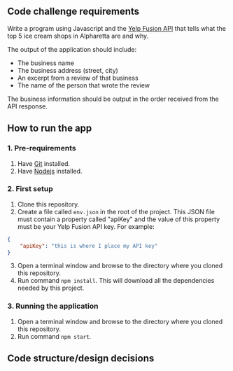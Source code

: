 ## Code challenge requirements
Write a program using Javascript and the [Yelp Fusion API](https://www.yelp.com/fusion) that tells what the top 5 ice cream shops in Alpharetta are and why.

The output of the application should include:
* The business name
* The business address (street, city)
* An excerpt from a review of that business
* The name of the person that wrote the review

The business information should be output in the order received from the API response.

## How to run the app

### 1. Pre-requirements
1. Have [Git](https://git-scm.com/downloads) installed.
2. Have [Nodejs](https://nodejs.org/en/download/) installed.

### 2. First setup
1. Clone this repository.
2. Create a file called ``env.json`` in the root of the project. This JSON file must contain a property called "apiKey" and the value of this property must be your Yelp Fusion API key. For example:
```json
{
    "apiKey": "this is where I place my API key"
}
```
3. Open a terminal window and browse to the directory where you cloned this repository.
4. Run command ``npm install``. This will download all the dependencies needed by this project.

### 3. Running the application
1. Open a terminal window and browse to the directory where you cloned this repository.
2. Run command ``npm start``.

## Code structure/design decisions
